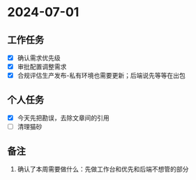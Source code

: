 # 2024-07-01

## 工作任务

- [x] 确认需求优先级
- [x] 审批配置调整需求
- [x] 合规评估生产发布-私有环境也需要更新；后端说先等等在出包

## 个人任务

- [x] 今天先把勘误，去除文章间的引用
- [ ] 清理猫砂

## 备注

1. 确认了本周需要做什么：先做工作台和优先和后端不想管的部分
